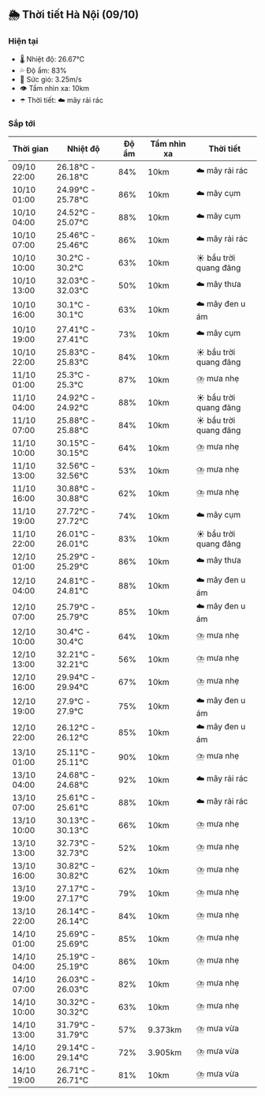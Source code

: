## 🌦️ Thời tiết Hà Nội (09/10)

### Hiện tại

- 🌡️ Nhiệt độ: 26.67℃
- 💦 Độ ẩm: 83%
- 💨 Sức gió: 3.25m/s
- 👁️ Tầm nhìn xa: 10km
- ☂️ Thời tiết: ☁️ mây rải rác

### Sắp tới

| Thời gian | Nhiệt độ | Độ ẩm | Tầm nhìn xa | Thời tiết |
| --- | --- | --- | --- | --- |
| 09/10 22:00 | 26.18℃ - 26.18℃ | 84% | 10km | ☁️ mây rải rác |
| 10/10 01:00 | 24.99℃ - 25.78℃ | 86% | 10km | ☁️ mây cụm |
| 10/10 04:00 | 24.52℃ - 25.07℃ | 88% | 10km | ☁️ mây cụm |
| 10/10 07:00 | 25.46℃ - 25.46℃ | 86% | 10km | ☁️ mây rải rác |
| 10/10 10:00 | 30.2℃ - 30.2℃ | 63% | 10km | ☀️ bầu trời quang đãng |
| 10/10 13:00 | 32.03℃ - 32.03℃ | 50% | 10km | ☁️ mây thưa |
| 10/10 16:00 | 30.1℃ - 30.1℃ | 63% | 10km | ☁️ mây đen u ám |
| 10/10 19:00 | 27.41℃ - 27.41℃ | 73% | 10km | ☁️ mây cụm |
| 10/10 22:00 | 25.83℃ - 25.83℃ | 84% | 10km | ☀️ bầu trời quang đãng |
| 11/10 01:00 | 25.3℃ - 25.3℃ | 87% | 10km | ⛈️ mưa nhẹ |
| 11/10 04:00 | 24.92℃ - 24.92℃ | 88% | 10km | ☀️ bầu trời quang đãng |
| 11/10 07:00 | 25.88℃ - 25.88℃ | 84% | 10km | ☀️ bầu trời quang đãng |
| 11/10 10:00 | 30.15℃ - 30.15℃ | 64% | 10km | ⛈️ mưa nhẹ |
| 11/10 13:00 | 32.56℃ - 32.56℃ | 53% | 10km | ⛈️ mưa nhẹ |
| 11/10 16:00 | 30.88℃ - 30.88℃ | 62% | 10km | ⛈️ mưa nhẹ |
| 11/10 19:00 | 27.72℃ - 27.72℃ | 74% | 10km | ☁️ mây cụm |
| 11/10 22:00 | 26.01℃ - 26.01℃ | 83% | 10km | ☀️ bầu trời quang đãng |
| 12/10 01:00 | 25.29℃ - 25.29℃ | 86% | 10km | ☁️ mây thưa |
| 12/10 04:00 | 24.81℃ - 24.81℃ | 88% | 10km | ☁️ mây đen u ám |
| 12/10 07:00 | 25.79℃ - 25.79℃ | 85% | 10km | ☁️ mây đen u ám |
| 12/10 10:00 | 30.4℃ - 30.4℃ | 64% | 10km | ⛈️ mưa nhẹ |
| 12/10 13:00 | 32.21℃ - 32.21℃ | 56% | 10km | ⛈️ mưa nhẹ |
| 12/10 16:00 | 29.94℃ - 29.94℃ | 67% | 10km | ⛈️ mưa nhẹ |
| 12/10 19:00 | 27.9℃ - 27.9℃ | 75% | 10km | ☁️ mây đen u ám |
| 12/10 22:00 | 26.12℃ - 26.12℃ | 85% | 10km | ☁️ mây đen u ám |
| 13/10 01:00 | 25.11℃ - 25.11℃ | 90% | 10km | ⛈️ mưa nhẹ |
| 13/10 04:00 | 24.68℃ - 24.68℃ | 92% | 10km | ☁️ mây rải rác |
| 13/10 07:00 | 25.61℃ - 25.61℃ | 88% | 10km | ☁️ mây rải rác |
| 13/10 10:00 | 30.13℃ - 30.13℃ | 66% | 10km | ⛈️ mưa nhẹ |
| 13/10 13:00 | 32.73℃ - 32.73℃ | 52% | 10km | ⛈️ mưa nhẹ |
| 13/10 16:00 | 30.82℃ - 30.82℃ | 62% | 10km | ⛈️ mưa nhẹ |
| 13/10 19:00 | 27.17℃ - 27.17℃ | 79% | 10km | ⛈️ mưa nhẹ |
| 13/10 22:00 | 26.14℃ - 26.14℃ | 84% | 10km | ⛈️ mưa nhẹ |
| 14/10 01:00 | 25.69℃ - 25.69℃ | 85% | 10km | ⛈️ mưa nhẹ |
| 14/10 04:00 | 25.19℃ - 25.19℃ | 86% | 10km | ⛈️ mưa nhẹ |
| 14/10 07:00 | 26.03℃ - 26.03℃ | 82% | 10km | ⛈️ mưa nhẹ |
| 14/10 10:00 | 30.32℃ - 30.32℃ | 63% | 10km | ⛈️ mưa nhẹ |
| 14/10 13:00 | 31.79℃ - 31.79℃ | 57% | 9.373km | ⛈️ mưa vừa |
| 14/10 16:00 | 29.14℃ - 29.14℃ | 72% | 3.905km | ⛈️ mưa vừa |
| 14/10 19:00 | 26.71℃ - 26.71℃ | 81% | 10km | ⛈️ mưa vừa |
